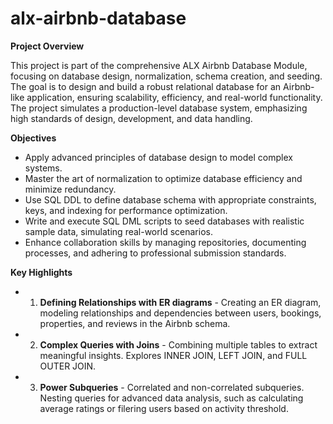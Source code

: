# alx-airbnb-database
**Project Overview**

This project is part of the comprehensive ALX Airbnb Database Module, focusing on database design, normalization, schema creation, and seeding. The goal is to design and build a robust relational database for an Airbnb-like application, ensuring scalability, efficiency, and real-world functionality. The project simulates a production-level database system, emphasizing high standards of design, development, and data handling.

**Objectives**
- Apply advanced principles of database design to model complex systems.
- Master the art of normalization to optimize database efficiency and minimize redundancy.
- Use SQL DDL to define database schema with appropriate constraints, keys, and indexing for performance optimization.
- Write and execute SQL DML scripts to seed databases with realistic sample data, simulating real-world scenarios.
- Enhance collaboration skills by managing repositories, documenting processes, and adhering to professional submission standards.

**Key Highlights**
- 1. **Defining Relationships with ER diagrams** - Creating an ER diagram, modeling relationships and dependencies between users, bookings, properties, and reviews in the Airbnb schema.
- 2. **Complex Queries with Joins** - Combining multiple tables to extract meaningful insights. Explores INNER JOIN, LEFT JOIN, and FULL OUTER JOIN.
- 3. **Power Subqueries** - Correlated and non-correlated subqueries. Nesting queries for advanced data analysis, such as calculating average ratings or filering users based on activity threshold.